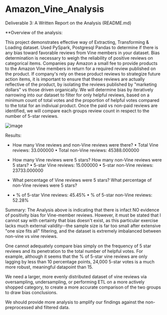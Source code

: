 # Amazon_Vine_Analysis 

Deliverable 3: A Written Report on the Analysis (README.md)

**Overview of the analysis:

This project demonstrates effective way of Extracting, Transforming & Loading dataset.
Used PySpark, Postgresql Pandas to determine if there is any bias toward favorable reviews from Vine members in your dataset.
Bias determination is necessary to weigh the reliability of positive reviews on categorical items. Companies pay Amazon a small fee to provide products to the Amazon Vine members in return for a required review published on the product. If company's rely on these product reviews to strategize future action items, it is important to ensure that these reviews are actually reflective of the product, by isolating the reviews published by "marketing dollars" vs those driven organically.
We will determine bias by iteratively narrowing into our dataset to filter for only helpful reviews, based on a minimum count of total votes and the proportion of helpful votes compared to the total for an indiviual product. Once the paid vs non-paid reviews are identified, we will compare each groups review count in respect to the number of 5-star reviews.

![image](https://user-images.githubusercontent.com/40743420/214451824-111c8f0d-cd2a-4a91-9941-0a55879418ab.png)


Results:
- How many Vine reviews and non-Vine reviews were there?
•	Total Vine reviews: 33.000000
•	Total non-Vine reviews: 45388.000000


- How many Vine reviews were 5 stars? How many non-Vine reviews were 5 stars?
•	5-star Vine reviews: 15.000000
•	5-star non-Vine reviews: 23733.000000


- What percentage of Vine reviews were 5 stars? What percentage of non-Vine reviews were 5 stars?
- •	% of 5-star Vine reviews: 45.45%
•	% of 5-star non-Vine reviews: 52.28%

Summary:
The Analysis above is indicating that there is infact NO evidence of positivity bias for Vine-member reviews. However, it must be stated that I cannot say with certainty that bias doesn't exist, as this particular exercise lacks much external validity--the sample size is far too small after extensive "one size fits all" filtering, and the dataset is extremely imbalanced between non-vine vs vine reviews.

One cannot adequately compare bias simply on the frequency of 5 star reviews and its penetration to the total number of helpful votes. For example, although it seems that the % of 5-star vine reviews are only lagging by less than 10 percentage points, 24,000 5-star votes is a much more robust, meaningful datapoint than 15.

We need a larger, more evenly distributed dataset of vine reviews via oversampling, undersampling, or performing ETL on a more actively shopped category, to create a more accurate comparison of the two groups to draw bias conclusions.

We should provide more analysis to amplify our findings against the non-preprocessed ahd filtered data. 
